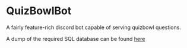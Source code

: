 # QuizBowlBot
A fairly feature-rich discord bot capable of serving quizbowl questions.

A dump of the required SQL database can be found [here](https://github.com/mgitre/QuizBowlBot/releases)
